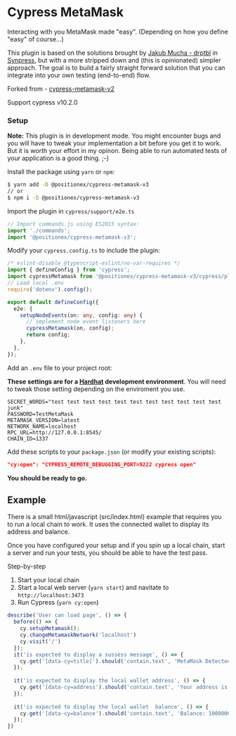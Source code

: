 # Cypress MetaMask

Interacting with you MetaMask made "easy". (Depending on how you define "easy" of course...)

This plugin is based on the solutions brought by [Jakub Mucha - drptbl](https://github.com/drptbl) in [Synpress](https://github.com/Synthetixio/synpress), but with a more stripped down and (this is opinionated) simpler approach. The goal is to build a fairly straight forward solution that you can integrate into your own testing (end-to-end) flow.

Forked from - [cypress-metamask-v2](https://github.com/saxenashivang/cypress-metamask-v2)

Support cypress v10.2.0

### Setup

**Note:** This plugin is in development mode. You might encounter bugs and you will have to tweak your implementation a bit before you get it to work. But it is worth your effort in my opinon. Being able to run automated tests of your application is a good thing. ;-)

Install the package using `yarn` or `npm`:

```bash
$ yarn add -D @positionex/cypress-metamask-v3
// or 
$ npm i -D @positionex/cypress-metamask-v3
```

Import the plugin in `cypress/support/e2e.ts` 

```ts
// Import commands.js using ES2015 syntax:
import './commands';
import '@positionex/cypress-metamask-v3';
```

Modify your `cypress.config.ts` to include the plugin:

```ts
/* eslint-disable @typescript-eslint/no-var-requires */
import { defineConfig } from 'cypress';
import cypressMetamask from '@positionex/cypress-metamask-v3/cypress/plugins';
// Load local .env
require('dotenv').config();

export default defineConfig({
  e2e: {
    setupNodeEvents(on: any, config: any) {
      // implement node event listeners here
      cypressMetamask(on, config);
      return config;
    },
  },
});

```

Add an `.env` file to your project root:

**These settings are for a [Hardhat](https://hardhat.org/) development environment**. You will need to tweak those setting depending on the enviroment you use.

```
SECRET_WORDS="test test test test test test test test test test test junk"
PASSWORD=TestMetaMask
METAMASK_VERSION=latest 
NETWORK_NAME=localhost 
RPC_URL=http://127.0.0.1:8545/ 
CHAIN_ID=1337
```

Add these scripts to your `package.json` (or modify your existing scripts): 

```json
"cy:open": "CYPRESS_REMOTE_DEBUGGING_PORT=9222 cypress open"
```

**You should be ready to go.** 

## Example

There is a small html/javascript (src/index.html) example that requires you to run a local chain to work. It uses the connected wallet to display its address and balance. 

Once you have configured your setup and if you spin up a local chain, start a server and run your tests, you should be able to have the test pass.

Step-by-step

1. Start your local chain
2. Start a local web server (`yarn start`) and navitate to `http://localhost:3473`
3. Run Cypress (`yarn cy:open`) 

```js
describe('User can load page', () => {
  before(() => {
    cy.setupMetamask();
    cy.changeMetamaskNetwork('localhost')
    cy.visit('/')
  });
  it('is expected to display a sussess message', () => {
    cy.get('[data-cy=title]').should('contain.text', 'MetaMask Detected')
  });
  
  it('is expected to display the local wallet address', () => {
    cy.get('[data-cy=address').should('contain.text', 'Your address is: 0xf39fd6e51aad88f6f4ce6ab8827279cfffb92266')
  });
  
  it('is expected to display the local wallet  balance', () => {
    cy.get('[data-cy=balance').should('contain.text', 'Balance: 10000000000000000000000')
  });
})
```



